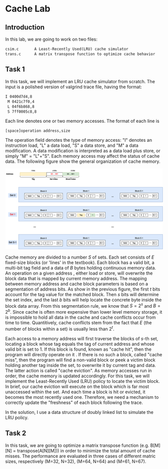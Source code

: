 # Cache Lab

## Introduction
In this lab, we are going to work on two files:
```
csim.c       A Least-Recently Used(LRU) cache simulator
trans.c      A matrix transpose function to optimize cache behavior
```

## Task 1
In this task, we will implement an LRU cache simulator from scratch.  The input
is a polished version of valgrind trace file, having the format:
```
I 0400d7d4,8
 M 0421c7f0,4
 L 04f6b868,8
 S 7ff0005c8,8
```
Each line denotes one or two memory accesses. The format of each line is
```
[space]operation address,size
```
The operation field denotes the type of memory access: "I" denotes an instruction load,
"L" a data load, "S" a data store, and "M" a data modification. A data modification is
interpreted as a data load plus store, or simply "M" = "L"+"S". Each memory access may
affect the status of cache data. The following figure show the general organization of
cache memory.

![General Cache Organization](./static/general_cache_org.png)

Cache memory are divided to a number $S$ of sets. Each set consists of $E$ fixed-size
blocks (or 'lines' in the textbook). Each block has a valid bit, a multi-bit tag field
and a data of $B$ bytes holding continuous memory data. An operation on a given address
, either load or store, will overwrite the block data that is mapped by current memory
address. The mapping between memory address and cache block parameters is based on a
segmentation of address bits. As show in the previous figure, the first $t$ bits account
for the tag value for the matched block. Then $s$ bits will determine the set index, and
the last $b$ bits will help locate the concrete byte inside the block data array. From
this segmentation rule, we know that $S = 2^s$ and $B = 2^b$. Since cache is often more
expensive than lower level memory storage, it is impossible to hold all data in the cache
and cache conflicts occur from time to time. Quantitively, cache conflicts stem from the
fact that $E$ (the number of blocks within a set) is usually less than $2^t$.


Each access to a memory address will first traverse the blocks of $s$-th set, locating a
block whose tag equals the tag of current address and whose valid bit is set to 1. If
this block is found, known as "cache hit", then the program will directly operate on it
. If there is no such a block, called "cache miss", then the program will find a non-valid
 block or peek a victim block holding another tag inside the set, to overwrite it by
current tag and data. The latter action is called "cache eviction". As memory accesses run
in order, the cache memory is updated accordingly. For this task, we will implement the
Least-Recently Used (LRU) policy to locate the victim block. In brief, our cache eviction
will execute on the block which is far most unaccessed within the set. And each time a
block is hit or evicted, it becomes the most recently used one. Therefore, we need a
mechanism to correctly update the "freshness" of each block following the trace.

In the solution, I use a data structure of doubly linked list to simulate the LRU policy.

## Task 2
In this task, we are going to optimize a matrix transpose function (e.g. B[M][N] = 
transpose(A[N][M])) in order to minimize the total amount of cache misses.
The performance are evaluated in three cases of different matric sizes, respectively (M=32, N=32), (M=64, N=64) and (M=61, N=67).
